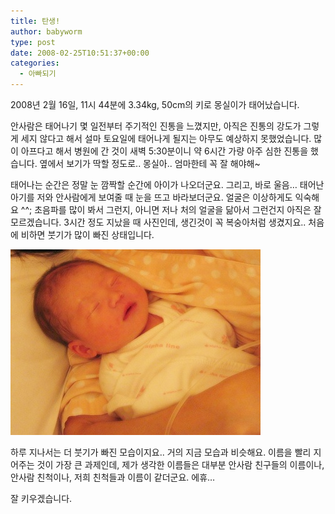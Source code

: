 ```yaml
---
title: 탄생!
author: babyworm
type: post
date: 2008-02-25T10:51:37+00:00
categories:
  - 아빠되기
---
```

2008년 2월 16일, 11시 44분에 3.34kg, 50cm의 키로 몽실이가 태어났습니다.

안사람은 태어나기 몇 일전부터 주기적인 진통을 느꼈지만, 아직은 진통의 강도가 그렇게 세지 않다고 해서 설마 토요일에 태어나게 될지는 아무도 예상하지 못했었습니다. 많이 아프다고 해서 병원에 간 것이 새벽 5:30분이니 약 6시간 가량 아주 심한 진통을 했습니다. 옆에서 보기가 딱할 정도로.. 몽실아.. 엄마한테 꼭 잘 해야해~

태어나는 순간은 정말 눈 깜짝할 순간에 아이가 나오더군요. 그리고, 바로 울음… 태어난 아기를 저와 안사람에게 보여줄 때 눈을 뜨고 바라보더군요.
얼굴은 이상하게도 익숙해요 ^^; 초음파를 많이 봐서 그런지, 아니면 저나 처의 얼굴을 닮아서 그런건지 아직은 잘 모르겠습니다.
3시간 정도 지났을 때 사진인데, 생긴것이 꼭 복숭아처럼 생겼지요.. 처음에 비하면 붓기가 많이 빠진 상태입니다.

<img src="featured_born.jpg">

하루 지나서는 더 붓기가 빠진 모습이지요.. 거의 지금 모습과 비슷해요.
이름을 빨리 지어주는 것이 가장 큰 과제인데, 제가 생각한 이름들은 대부분 안사람 친구들의 이름이나, 안사람 친척이나, 저희 친척들과 이름이 같더군요. 에휴…

잘 키우겠습니다.

 
